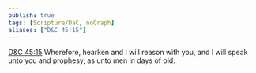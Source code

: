 ```yaml
---
publish: true
tags: [Scripture/DaC, noGraph]
aliases: ["D&C 45:15"]
---
```

[D&C 45:15](https://churchofjesuschrist.org/study/scriptures/dc-testament/dc/45?lang=eng&id=p15#p15) Wherefore, hearken and I will reason with you, and I will speak unto you and prophesy, as unto men in days of old.
